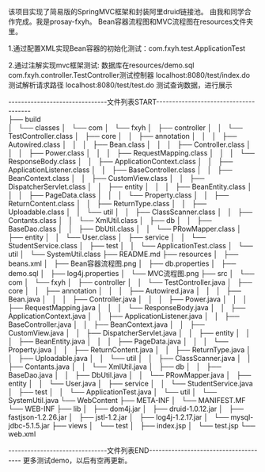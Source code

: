 该项目实现了简易版的SpringMVC框架和封装阿里druid链接池。
由我和同学合作完成。我是prosay-fxyh。
Bean容器流程图和MVC流程图在resources文件夹里。

1.通过配置XML实现Bean容器的初始化测试：com.fxyh.test.ApplicationTest

2.通过注解实现mvc框架测试:
	数据库在resources/demo.sql
	com.fxyh.controller.TestController测试控制器
	localhost:8080/test/index.do 测试解析请求路径
	localhost:8080/test/test.do 测试查询数据，进行展示
	
-------------------------------文件列表START--------------------------------------<br />
├── build<br />
│   └── classes
│       └── com
│           └── fxyh
│               ├── controller
│               │   └── TestController.class
│               ├── core
│               │   ├── annotation
│               │   │   ├── Autowired.class
│               │   │   ├── Bean.class
│               │   │   ├── Controller.class
│               │   │   ├── Power.class
│               │   │   ├── RequestMapping.class
│               │   │   └── ResponseBody.class
│               │   ├── ApplicationContext.class
│               │   ├── ApplicationListener.class
│               │   ├── BaseController.class
│               │   ├── BeanContext.class
│               │   ├── CustomView.class
│               │   ├── DispatcherServlet.class
│               │   ├── entity
│               │   │   ├── BeanEntity.class
│               │   │   ├── PageData.class
│               │   │   └── Property.class
│               │   ├── ReturnContent.class
│               │   ├── ReturnType.class
│               │   ├── Uploadable.class
│               │   └── util
│               │       ├── ClassScanner.class
│               │       ├── Contants.class
│               │       └── XmlUtil.class
│               ├── db
│               │   ├── BaseDao.class
│               │   ├── DbUtil.class
│               │   └── PRowMapper.class
│               ├── entity
│               │   └── User.class
│               ├── service
│               │   └── StudentService.class
│               ├── test
│               │   └── ApplicationTest.class
│               └── util
│                   └── SystemUtil.class
├── README.md
├── resources
│   ├── beans.xml
│   ├── Bean容器流程图.png
│   ├── db.properties
│   ├── demo.sql
│   ├── log4j.properties
│   └── MVC流程图.png
├── src
│   └── com
│       └── fxyh
│           ├── controller
│           │   └── TestController.java
│           ├── core
│           │   ├── annotation
│           │   │   ├── Autowired.java
│           │   │   ├── Bean.java
│           │   │   ├── Controller.java
│           │   │   ├── Power.java
│           │   │   ├── RequestMapping.java
│           │   │   └── ResponseBody.java
│           │   ├── ApplicationContext.java
│           │   ├── ApplicationListener.java
│           │   ├── BaseController.java
│           │   ├── BeanContext.java
│           │   ├── CustomView.java
│           │   ├── DispatcherServlet.java
│           │   ├── entity
│           │   │   ├── BeanEntity.java
│           │   │   ├── PageData.java
│           │   │   └── Property.java
│           │   ├── ReturnContent.java
│           │   ├── ReturnType.java
│           │   ├── Uploadable.java
│           │   └── util
│           │       ├── ClassScanner.java
│           │       ├── Contants.java
│           │       └── XmlUtil.java
│           ├── db
│           │   ├── BaseDao.java
│           │   ├── DbUtil.java
│           │   └── PRowMapper.java
│           ├── entity
│           │   └── User.java
│           ├── service
│           │   └── StudentService.java
│           ├── test
│           │   └── ApplicationTest.java
│           └── util
│               └── SystemUtil.java
└── WebContent
    ├── META-INF
    │   └── MANIFEST.MF
    └── WEB-INF
        ├── lib
        │   ├── dom4j.jar
        │   ├── druid-1.0.12.jar
        │   ├── fastjson-1.2.26.jar
        │   ├── jstl-1.2.jar
        │   ├── log4j-1.2.17.jar
        │   └── mysql-jdbc-5.1.5.jar
        ├── views
        │   └── test
        │       ├── index.jsp
        │       └── test.jsp
        └── web.xml

-------------------------------文件列表END--------------------------------------
更多测试demo，以后有空再更新。